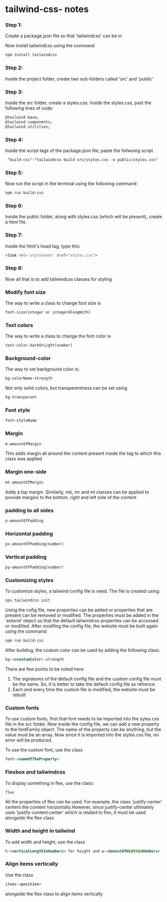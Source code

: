# tailwind-css- notes

### Step 1:
Create a package.json file so that 'tailwindcss' can be in

Now install tailwindcss using the command
```html
npm install tailwindcss
```

### Step 2:
Inside the project folder, create two sub-folders called 'src' and 'public'

### Step 3:
Inside the src folder, create a styles.css.
Inside the styles.css, past the following lines of code:
```html
@tailwind base;
@tailwind components;
@tailwind utilities;
```

### Step 4:
Inside the script tags of the package.json file, paste the follwoing script
```html
 "build-css":"tailwindcss build src/styles.css -o public/styles.css"
```

### Step 5:
Now run the script in the terminal using the following command:
```html
npm run build-css
```
### Step 6:
Inside the public folder, along with styles.css (which will be present), create a html file.

### Step 7: 
Inside the html's head tag, type this:
```html
<link rel='stylesheet' href="styles.css">
```

### Step 8:
Now all that is to add tailwindcss classes for styling


### Modify font size
The way to write a class to change font size is
```html
font-size(integer or integerAlongWith)
```
### Text colors
The way to write a class to change the font color is 
```html
text-color-darkOrLight(number)
```
### Background-color
The way to set background color is:
```html
bg-colorName-strength
```
Not only solid colors, but transperentness can be set using
```html
bg-transparent
```

### Font style
```html
font-styleName
```

### Margin
```html
m-amountOfMargin
```
This adds margin all around the content present inside the tag to which this class was applied

### Margin one-side
```html
mt-amountOfMargin
```
Adds a top margin.
Similarly, mb, mr and ml classes can be applied to provide margins to the bottom, right and left side of the content

### padding to all sides
```html
p-amountOfPadding
```
### Horizontal padding
```html
px-amountOfPadding(number)
```
### Vertical padding
```html
py-amountOfPadding(number)
```

### Customizing styles
To customize styles, a tailwind config file is need.
The file is created using:
```html
npx tailwindcss init
```
Using the cofig file, new properties can be added or properties that are present can be removed or modified.
The properties must be added in the 'extend' object so that the default tailwindcss properties can be accessed or modified.
After modifing the config file, the website must be built again using the command:

```html
npm run build-css
```

After building, the costum color can be used by adding the following class:

```html
bg-<cosutumColor>-strength
```

There are few points to be noted here:
1) The signatures of the default config file and the custom config file must be the same. So, it is better to take the default config file as refrence.
2) Each and every time the custom file is modified, the website must be rebuilt

### Custom fonts
To use custom fonts, first that font needs to be imported into the syles.css file in the src folder.
Now inside the config file, we can add a new property to the fontFamily object. The name of the property can be anything, but the value must be an array.
Now since it is imported into the styles.css file, no error will be produced.

To use the custom font, use the class
```html
font-<nameOfTheProperty>
 ```
 
 ### Flexbox and tailwindcss
 
 To display something in flex, use the class:
 ```html
flex
```
All the properties of flex can be used.
For example, the class 'justify-center' centers the content horizontally.However, since justify-center ultimately uses 'justify-content:center' which is related to flex, it must be used alongside the flex class
 
### Width and height in tailwind
To add width and height, use the class

```html
h-<verticalLengthInNumbers> for height and w-<AmountOfWidthInNUmbers>
 ```

### Align items vertically
Use the class 
```html
items-<position>
 ```
 alongside the flex class to align items vertically
